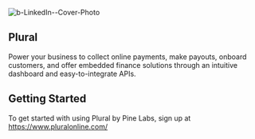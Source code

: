 
![b-LinkedIn--Cover-Photo](https://github.com/pluralonline/.github/assets/28298004/50451dfa-260d-4363-9fce-1fe309d0a812)

## Plural

Power your business to collect online payments, make payouts, onboard customers, and offer embedded finance solutions through an intuitive dashboard and easy-to-integrate APIs.


## Getting Started

To get started with using Plural by Pine Labs, sign up at https://www.pluralonline.com/

<!--

**Here are some ideas to get you started:**

🙋‍♀️ A short introduction - what is your organization all about?
🌈 Contribution guidelines - how can the community get involved?
👩‍💻 Useful resources - where can the community find your docs? Is there anything else the community should know?
🍿 Fun facts - what does your team eat for breakfast?
🧙 Remember, you can do mighty things with the power of [Markdown](https://docs.github.com/github/writing-on-github/getting-started-with-writing-and-formatting-on-github/basic-writing-and-formatting-syntax)
-->
